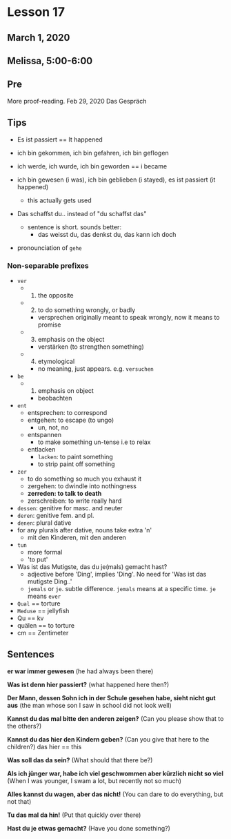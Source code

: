 # Lesson 17
## March 1, 2020
## Melissa, 5:00-6:00

## Pre
More proof-reading.
Feb 29, 2020 Das Gespräch

## Tips
- Es ist passiert == It happened

- ich bin gekommen, ich bin gefahren, ich bin geflogen
- ich werde, ich wurde, ich bin geworden == i became
- ich bin gewesen (i was), ich bin geblieben (i stayed), es ist passiert (it happened)
    - this actually gets used
- Das schaffst du.. instead of "du schaffst das"
    - sentence is short. sounds better:
        - das weisst du, das denkst du, das kann ich doch
- pronounciation of `gehe`

### Non-separable prefixes
- `ver`
    - 1) the opposite
    - 2) to do something wrongly, or badly
        - versprechen originally meant to speak wrongly, now it means to promise
    - 3) emphasis on the object
        - verstärken (to strengthen something)
    - 4) etymological
        - no meaning, just appears. e.g. `versuchen`
- `be`
    - 1) emphasis on object
        - beobachten
- `ent`
    - entsprechen: to correspond
    - entgehen: to escape (to ungo)
        - un, not, no
    - entspannen
        - to make something un-tense i.e to relax
    - entlacken
        - `lacken`: to paint something
        - to strip paint off something
- `zer`
    - to do something so much you exhaust it
    - zergehen: to dwindle into nothingness
    - **zerreden: to talk to death**
    - zerschreiben: to write really hard
- `dessen`: genitive for masc. and neuter
- `deren`: genitive fem. and pl.
- `denen`: plural dative
- for any plurals after dative, nouns take extra 'n'
    - mit den Kinderen, mit den anderen
- `tun` 
    - more formal
    - 'to put'
- Was ist das Mutigste, das du je(mals) gemacht hast?
    - adjective before 'Ding', implies 'Ding'. No need for 'Was ist das mutigste Ding..'
    - `jemals` or `je`. subtle difference. `jemals` means at a specific time. `je` means `ever`
- `Qual` == torture
- `Meduse` == jellyfish
- Qu == kv
- quälen == to torture
- cm == Zentimeter


## Sentences

**er war immer gewesen**
(he had always been there)

**Was ist denn hier passiert?**
(what happened here then?)

**Der Mann, dessen Sohn ich in der Schule gesehen habe, sieht nicht gut aus**
(the man whose son I saw in school did not look well)

**Kannst du das mal bitte den anderen zeigen?**
(Can you please show that to the others?)

**Kannst du das hier den Kindern geben?**
(Can you give that here to the children?)
das hier == this

**Was soll das da sein?**
(What should that there be?)

**Als ich jünger war, habe ich viel geschwommen aber kürzlich nicht so viel**
(When I was younger, I swam a lot, but recently not so much)

**Alles kannst du wagen, aber das nicht!**
(You can dare to do everything, but not that)

**Tu das mal da hin!**
(Put that quickly over there)

**Hast du je etwas gemacht?**
(Have you done something?)



